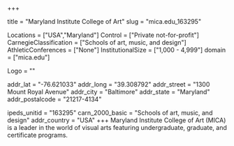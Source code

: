 
+++

title = "Maryland Institute College of Art"
slug = "mica.edu_163295"

Locations = ["USA","Maryland"]
Control = ["Private not-for-profit"]
CarnegieClassification = ["Schools of art, music, and design"]
AthleticConferences = ["None"]
InstitutionalSize = ["1,000 - 4,999"]
domain = ["mica.edu"]

Logo = ""

addr_lat = "-76.621033"
addr_long = "39.308792"
addr_street = "1300 Mount Royal Avenue"
addr_city = "Baltimore"
addr_state = "Maryland"
addr_postalcode = "21217-4134"

ipeds_unitid = "163295"
carn_2000_basic = "Schools of art, music, and design"
addr_country = "USA"
+++
    Maryland Institute College of Art (MICA) is a leader in the world of visual arts featuring undergraduate, graduate, and certificate programs.
